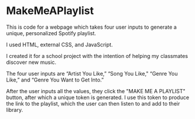 # MakeMeAPlaylist
This is code for a webpage which takes four user inputs to generate a unique, personalized Spotify playlist. 

I used HTML, external CSS, and JavaScript. 

I created it for a school project with the intention of helping my classmates discover new music.

The four user inputs are “Artist You Like,” “Song You Like," “Genre You Like,” and “Genre You Want to Get Into.” 

After the user inputs all the values, they click the "MAKE ME A PLAYLIST" button, after which a unique token is generated. 
I use this token to produce the link to the playlist, which the user can then listen to and add to their library. 
